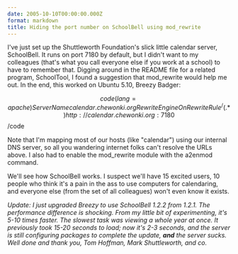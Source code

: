```yaml
---
date: 2005-10-10T00:00:00.000Z
format: markdown
title: Hiding the port number on SchoolBell using mod_rewrite
---
```


I've just set up the Shuttleworth Foundation's slick little calendar server, SchoolBell. It runs on port 7180 by default, but I didn't want to my colleagues (that's what you call everyone else if you work at a school) to have to remember that. Digging around in the README file for a related program, SchoolTool, I found a suggestion that mod_rewrite would help me out.
In the end, this worked on Ubuntu 5.10, Breezy Badger:

$$code(lang=apache)
    ServerName calendar.chewonki.org
    RewriteEngine On
    RewriteRule ^/(.*) http://calendar.chewonki.org:7180
$$/code

Note that I'm mapping most of our hosts (like "calendar") using our internal DNS server, so all you wandering internet folks can't resolve the URLs above. I also had to enable the mod_rewrite module with the a2enmod command.

We'll see how SchoolBell works. I suspect we'll have 15 excited users, 10 people who think it's a pain in the ass to use computers for calendaring, and everyone else (from the set of all colleagues) won't even know it exists.

*Update: I just upgraded Breezy to use SchoolBell 1.2.2 from 1.2.1. The performance difference is shocking. From my little bit of experimenting, it's 5-10 times faster. The slowest task was viewing a whole year at once. It previously took 15-20 seconds to load; now it's 2-3 seconds, and the server is still configuring packages to complete the update, **and** the server sucks. Well done and thank you, Tom Hoffman, Mark Shuttleworth, and co.*
